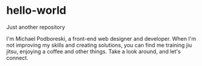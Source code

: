 # hello-world
Just another repository

I'm Michael Podboreski, a front-end web designer and developer. When I'm not improving my skills and creating solutions, you can find me training jiu jitsu, enjoying a coffee and other things. Take a look around, and let's connect.
